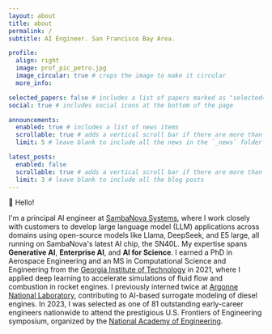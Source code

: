```yaml
---
layout: about
title: about
permalink: /
subtitle: AI Engineer. San Francisco Bay Area. 

profile:
  align: right
  image: prof_pic_petro.jpg
  image_circular: true # crops the image to make it circular
  more_info: 

selected_papers: false # includes a list of papers marked as "selected={true}"
social: true # includes social icons at the bottom of the page

announcements:
  enabled: true # includes a list of news items
  scrollable: true # adds a vertical scroll bar if there are more than 3 news items
  limit: 5 # leave blank to include all the news in the `_news` folder

latest_posts:
  enabled: false
  scrollable: true # adds a vertical scroll bar if there are more than 3 new posts items
  limit: 3 # leave blank to include all the blog posts
---
```


👋 Hello! 

I'm a principal AI engineer at [SambaNova Systems](https://sambanova.ai/), where I work closely with customers to develop large language model (LLM) applications across domains using open-source models like Llama, DeepSeek, and E5 large, all running on SambaNova's latest AI chip, the SN40L. My expertise spans **Generative AI**, **Enterprise AI**, and **AI for Science**. I earned a PhD in Aerospace Engineering and an MS in Computational Science and Engineering from the [Georgia Institute of Technology](https://www.gatech.edu/) in 2021, where I applied deep learning to accelerate simulations of fluid flow and combustion in rocket engines. I previously interned twice at [Argonne National Laboratory](https://www.anl.gov()), contributing to AI-based surrogate modeling of diesel engines. In 2023, I was selected as one of 81 outstanding early-career engineers nationwide to attend the prestigious U.S. Frontiers of Engineering symposium, organized by the [National Academy of Engineering](https://www.nae.edu/).
